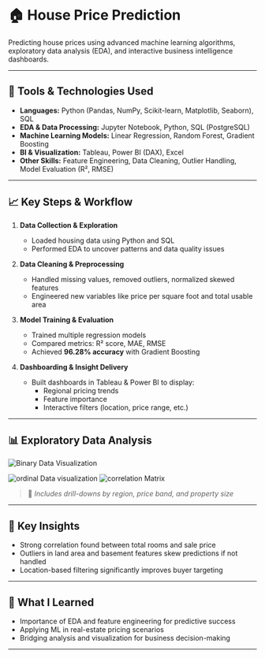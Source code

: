 # 🏠 House Price Prediction

Predicting house prices using advanced machine learning algorithms, exploratory data analysis (EDA), and interactive business intelligence dashboards.

---

## 🔧 Tools & Technologies Used

- **Languages:** Python (Pandas, NumPy, Scikit-learn, Matplotlib, Seaborn), SQL  
- **EDA & Data Processing:** Jupyter Notebook, Python, SQL (PostgreSQL)  
- **Machine Learning Models:** Linear Regression, Random Forest, Gradient Boosting  
- **BI & Visualization:** Tableau, Power BI (DAX), Excel  
- **Other Skills:** Feature Engineering, Data Cleaning, Outlier Handling, Model Evaluation (R², RMSE)

---

## 📈 Key Steps & Workflow

1. **Data Collection & Exploration**
   - Loaded housing data using Python and SQL
   - Performed EDA to uncover patterns and data quality issues

2. **Data Cleaning & Preprocessing**
   - Handled missing values, removed outliers, normalized skewed features
   - Engineered new variables like price per square foot and total usable area

3. **Model Training & Evaluation**
   - Trained multiple regression models
   - Compared metrics: R² score, MAE, RMSE
   - Achieved **96.28% accuracy** with Gradient Boosting

4. **Dashboarding & Insight Delivery**
   - Built dashboards in Tableau & Power BI to display:
     - Regional pricing trends
     - Feature importance
     - Interactive filters (location, price range, etc.)

---

## 📊 Exploratory Data Analysis

![Binary Data Visualization ](https://github.com/user-attachments/assets/c714a40c-8a55-45f9-ab74-744d6fd079b1)


![ordinal Data visualization ](https://github.com/user-attachments/assets/b023271f-3e9a-4d12-868f-95b7606a65de)
![correlation Matrix](https://github.com/user-attachments/assets/a1ee6653-2b15-4327-8a93-bc8a2b351b87)


> 📌 *Includes drill-downs by region, price band, and property size*

---

## 🧠 Key Insights

- Strong correlation found between total rooms and sale price  
- Outliers in land area and basement features skew predictions if not handled  
- Location-based filtering significantly improves buyer targeting

---

## 🚀 What I Learned

- Importance of EDA and feature engineering for predictive success  
- Applying ML in real-estate pricing scenarios  
- Bridging analysis and visualization for business decision-making

---



